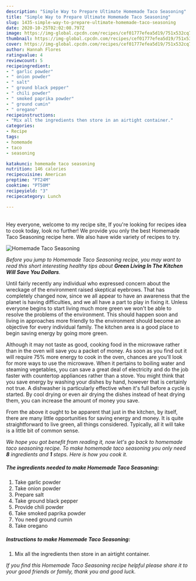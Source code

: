 ```yaml
---
description: "Simple Way to Prepare Ultimate Homemade Taco Seasoning"
title: "Simple Way to Prepare Ultimate Homemade Taco Seasoning"
slug: 1435-simple-way-to-prepare-ultimate-homemade-taco-seasoning
date: 2020-10-25T02:02:08.797Z
image: https://img-global.cpcdn.com/recipes/cef01777efea5d19/751x532cq70/homemade-taco-seasoning-recipe-main-photo.jpg
thumbnail: https://img-global.cpcdn.com/recipes/cef01777efea5d19/751x532cq70/homemade-taco-seasoning-recipe-main-photo.jpg
cover: https://img-global.cpcdn.com/recipes/cef01777efea5d19/751x532cq70/homemade-taco-seasoning-recipe-main-photo.jpg
author: Hannah Flores
ratingvalue: 4
reviewcount: 5
recipeingredient:
- " garlic powder"
- " onion powder"
- " salt"
- " ground black pepper"
- " chili powder"
- " smoked paprika powder"
- " ground cumin"
- " oregano"
recipeinstructions:
- "Mix all the ingredients then store in an airtight container."
categories:
- Recipe
tags:
- homemade
- taco
- seasoning

katakunci: homemade taco seasoning 
nutrition: 146 calories
recipecuisine: American
preptime: "PT24M"
cooktime: "PT50M"
recipeyield: "3"
recipecategory: Lunch

---
```

<br>
Hey everyone, welcome to my recipe site, If you're looking for recipes idea to cook today, look no further! We provide you only the best Homemade Taco Seasoning recipe here. We also have wide variety of recipes to try.
<br>


![Homemade Taco Seasoning](https://img-global.cpcdn.com/recipes/cef01777efea5d19/751x532cq70/homemade-taco-seasoning-recipe-main-photo.jpg)

<i>Before you jump to Homemade Taco Seasoning recipe, you may want to read this short interesting healthy tips about 
<strong>Green Living In The Kitchen Will Save You Dollars</strong>.</i>
</br>

Until fairly recently any individual who expressed concern about the wreckage of the environment raised skeptical eyebrows. That has completely changed now, since we all appear to have an awareness that the planet is having difficulties, and we all have a part to play in fixing it. Unless everyone begins to start living much more green we won't be able to resolve the problems of the environment. This should happen soon and living in approaches more friendly to the environment should become an objective for every individual family. The kitchen area is a good place to begin saving energy by going more green.

Although it may not taste as good, cooking food in the microwave rather than in the oven will save you a packet of money. As soon as you find out it will require 75% more energy to cook in the oven, chances are you'll look for more ways to use the microwave. When it pertains to boiling water and steaming vegetables, you can save a great deal of electricity and do the job faster with countertop appliances rather than a stove. You might think that you save energy by washing your dishes by hand, however that is certainly not true. A dishwasher is particularly effective when it's full before a cycle is started. By cool drying or even air drying the dishes instead of heat drying them, you can increase the amount of money you save.

From the above it ought to be apparent that just in the kitchen, by itself, there are many little opportunities for saving energy and money. It is quite straightforward to live green, all things considered. Typically, all it will take is a little bit of common sense.


<i>We hope you got benefit from reading it, now let's go back to homemade taco seasoning recipe. To make homemade taco seasoning you only need <strong>8</strong> ingredients and <strong>1</strong> steps. Here is how you cook it.
</i>

##### The ingredients needed to make Homemade Taco Seasoning:

1. Take  garlic powder
1. Take  onion powder
1. Prepare  salt
1. Take  ground black pepper
1. Provide  chili powder
1. Take  smoked paprika powder
1. You need  ground cumin
1. Take  oregano


##### Instructions to make Homemade Taco Seasoning:

1. Mix all the ingredients then store in an airtight container.


<i>If you find this Homemade Taco Seasoning recipe helpful please share it to your good friends or family, thank you and good luck.</i>
